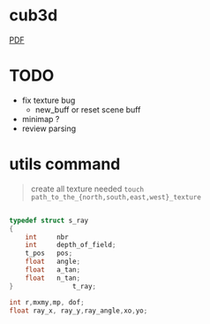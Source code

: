 # cub3d

[PDF](https://cdn.intra.42.fr/pdf/pdf/68043/en.subject.pdf)

# TODO

- fix texture bug
  - new_buff or reset scene buff
- minimap ?
- review parsing

# utils command

> create all texture needed
`touch path_to_the_{north,south,east,west}_texture`

```c

typedef struct s_ray
{
	int		nbr
	int		depth_of_field;
	t_pos	pos;
	float	angle;
	float	a_tan;
	float	n_tan;
}				t_ray;

int r,mxmy,mp, dof;
float ray_x, ray_y,ray_angle,xo,yo;
```
